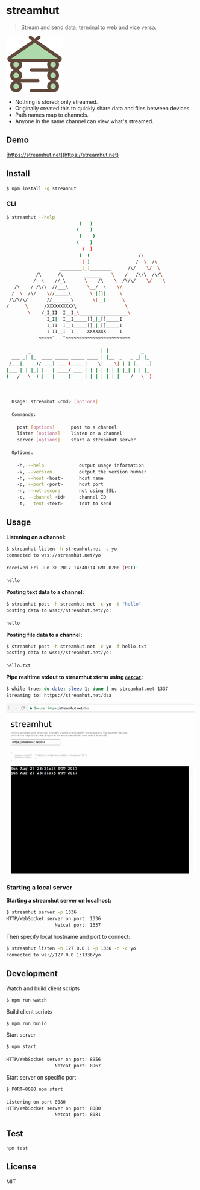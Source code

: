 # streamhut

> Stream and send data, terminal to web and vice versa.

<img src="./static/assets/streamhut.png" width="150" />

- Nothing is stored; only streamed.
- Originally created this to quickly share data and files between devices.
- Path names map to channels.
- Anyone in the same channel can view what's streamed.

## Demo

[https://streamhut.net](https://streamhut.net)

## Install

```bash
$ npm install -g streamhut
```

### CLI

```bash
$ streamhut --help
                           (   )
                          (    )
                           (    )
                          (    )
                            )  )
                           (  (                  /\
                            (_)                 /  \  /\
                    ________[_]________      /\/    \/  \
           /\      /\        ______    \    /   /\/\  /\/\
          /  \    //_\       \    /\    \  /\/\/    \/    \
   /\    / /\/\  //___\       \__/  \    \/
  /  \  /\/    \//_____\       \ |[]|     \
 /\/\/\/       //_______\       \|__|      \
/      \      /XXXXXXXXXX\                  \
        \    /_I_II  I__I_\__________________\
               I_I|  I__I_____[]_|_[]_____I
               I_II  I__I_____[]_|_[]_____I
               I II__I  I     XXXXXXX     I
            ~~~~~"   "~~~~~~~~~~~~~~~~~~~~~~~~
                                    _
        _                          | |            _
  ___ _| |_  ____ _____ _____ ____ | |__  _   _ _| |_
 /___|_   _)/ ___) ___ (____ |    \|  _ \| | | (_   _)
|___ | | |_| |   | ____/ ___ | | | | | | | |_| | | |_
(___/   \__)_|   |_____)_____|_|_|_|_| |_|____/   \__)



  Usage: streamhut <cmd> [options]

  Commands:

    post [options]      post to a channel
    listen [options]    listen on a channel
    server [options]    start a streamhut server

  Options:

    -h, --help             output usage information
    -V, --version          output the version number
    -h, --host <host>      host name
    -p, --port <port>      host port
    -n, --not-secure       not using SSL.
    -c, --channel <id>     channel ID
    -t, --text <text>      text to send

```

## Usage

**Listening on a channel:**

```bash
$ streamhut listen -h streamhut.net -c yo
connected to wss://streamhut.net/yo

received Fri Jun 30 2017 14:40:14 GMT-0700 (PDT):

hello

```

**Posting text data to a channel:**

```bash
$ streamhut post -h streamhut.net -c yo -t "hello"
posting data to wss://streamhut.net/yo:

hello
```

**Posting file data to a channel:**

```bash
$ streamhut post -h streamhut.net -c yo -f hello.txt
posting data to wss://streamhut.net/yo:

hello.txt
```

**Pipe realtime stdout to streamhut xterm using [`netcat`](https://en.wikipedia.org/wiki/Netcat):**

```bash
$ while true; do date; sleep 1; done | nc streamhut.net 1337
Streaming to: https://streamhut.net/dsa
```

<img src="./screenshots/netcat.gif" width="500">

### Starting a local server

**Starting a streamhut server on localhost:**

```bash
$ streamhut server -p 1336
HTTP/WebSocket server on port: 1336
                  Netcat port: 1337
```

Then specify local hostname and port to connect:

```bash
$ streamhut listen -h 127.0.0.1 -p 1336 -n -c yo
connected to ws://127.0.0.1:1336/yo
```

## Development

Watch and build client scripts

```bash
$ npm run watch
```

Build client scripts

```bash
$ npm run build
```

Start server

```bash
$ npm start

HTTP/WebSocket server on port: 8956
                  Netcat port: 8967
```

Start server on specific port

```bash
$ PORT=8080 npm start

Listening on port 8080
HTTP/WebSocket server on port: 8080
                  Netcat port: 8081
```

## Test

```bash
npm test
```

## License

MIT
